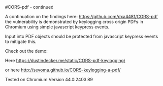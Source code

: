#CORS-pdf - continued

A continuation on the findings here: https://github.com/dxa4481/CORS-pdf
the vulnerability is demonstrated by keylogging cross origin PDFs in Chromium using simple javascript keypress events.

Input into PDF objects should be protected from javascript keypress events to mitigate this.


Check out the demo:

Here https://dustindecker.me/static/CORS-pdf-keylogging/

or here
http://sevoma.github.io/CORS-keylogging-a-pdf/

Tested on Chromium Version 44.0.2403.89